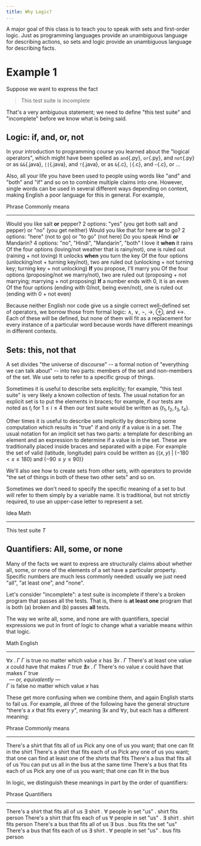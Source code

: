 ```yaml
---
title: Why Logic?
...
```


A major goal of this class is to teach you to speak with sets and first-order logic. Just as programming languages provide an unambiguous language for describing actions, so sets and logic provide an unambiguous language for describing facts.

# Example 1

Suppose we want to express the fact

> This test suite is incomplete

That's a very ambiguous statement; we need to define "this test suite" and "incomplete" before we know what is being said.

## Logic: if, and, or, not

In your introduction to programming course you learned about the "logical operators", which might have been spelled as `and`{.py}, `or`{.py}, and `not`{.py} or as `&&`{.java}, `||`{.java}, and `!`{.java}, or as `&`{.c}, `|`{.c}, and `~`{.c}, or ...

Also, all your life you have been used to people using words like "and" and "both" and "if" and so on to combine multiple claims into one. However, single words can be used in several different ways depending on context, making English a poor language for this in general. For example,

Phrase                                      Commonly means
-----------------------------------         ------------------------------------
Would you like salt **or** pepper?          2 options: "yes" (you get both salt and pepper) or "no" (you get neither)
Would you like that for here **or** to go?  2 options: "here" (not to go) or "to go" (not here)
Do you speak Hindi **or** Mandarin?         4 options: "no", "Hindi", "Mandarin", "both"
I love it **when** it rains                 Of the four options (loving/not weather that is rainy/not), one is ruled out (raining + not loving)
It unlocks **when** you turn the key        Of the four options (unlocking/not + turning key/not), two are ruled out (unlocking + not turning key; turning key + not unlocking)
**If** you propose, I'll marry you          Of the four options (proposing/not we marry/not), two are ruled out (proposing + not marrying; marrying + not proposing)
**If** a number ends with 0, it is an even  Of the four options (ending with 0/not, being even/not), one is ruled out (ending with 0 + not even)

Because neither English nor code give us a single correct well-defined set of operators, we borrow those from formal logic: $\land$, $\lor$, $\lnot$, $\rightarrow$, $\oplus$, and $\leftrightarrow$. Each of these will be defined, but none of them will fit as a replacement for every instance of a particular word because words have different meanings in different contexts.

## Sets: this, not that

A set divides "the universe of discourse" -- a formal notion of "everything we can talk about" -- into two parts: members of the set and non-members of the set. We use sets to refer to a specific group of things.

Sometimes it is useful to describe sets explicitly;
for example, "this test suite" is very likely a known collection of tests.
The usual notation for an explicit set is to put the elements in braces; for example, if our tests are noted as $t_i$ for $1 \le i \le 4$ then our test suite would be written as $\{t_1, t_2, t_3, t_4\}$.

Other times it is useful to describe sets implicitly by describing some computation which results in "true" if and only if a value is in a set.
The usual notation for an implicit set has two parts:
a template for describing an element and an expression to determine if a value is in the set.
These are traditionally placed inside braces and separated with a pipe.
For example the set of valid (latitude, longitude) pairs could be written as
$\big\{ (x,y) \;\big|\; (-180 < x \le 180) \text{~and~} (-90 \le y \le 90) \big\}$

We'll also see how to create sets from other sets, with operators to provide "the set of things in both of these two other sets" and so on.

Sometimes we don't need to specify the specific meaning of a set to but will refer to them simply by a variable name.
It is traditional, but not strictly required, to use an upper-case letter to represent a set.

Idea                Math
----------------    ------------
This test suite     $T$

## Quantifiers: All, some, or none

Many of the facts we want to express are structurally claims about whether all, some, or none of the elements of a set have a particular property.
Specific numbers are much less commonly needed: usually we just need "all", "at least one", and "none".

Let's consider "incomplete": a test suite is incomplete if there's a broken program that passes all the tests.
That is, there is **at least one** program that is both (a) broken and (b) passes **all** tests.

The way we write all, some, and none are with quantifiers, special expressions we put in front of logic to change what a variable means within that logic.

Math                        English
-----------                 ---------------------------------------------
$\forall x \;.\; \Gamma$    $\Gamma$ is true no matter which value $x$ has
$\exists x \;.\; \Gamma$    There's at least one value $x$ could have that makes $\Gamma$ true
$\nexists x \;.\; \Gamma$   There's no value $x$ could have that makes $\Gamma$ true<br/>  — *or, equivalently* —<br/>$\Gamma$ is false no matter which value $x$ has

These get more confusing when we combine them, and again English starts to fail us. For example, all three of the following have the general structure "there's a $x$ that fits every $y$", meaning $\exists x$ and $\forall y$, but each has a different meaning:

Phrase                                  Commonly means
-----------------------------------     ------------------------------------
There's a shirt that fits all of us     Pick any one of us you want; that one can fit in the shirt
There's a shirt that fits each of us    Pick any one of us you want; that one can find at least one of the shirts that fits
There's a bus that fits all of us       You can put us all in the bus at the same time
There's a bus that fits each of us      Pick any one of us you want; that one can fit in the bus

In logic, we distinguish these meanings in part by the order of quantifiers:

Phrase                                  Quantifiers
-----------------------------------     ------------------------------------
There's a shirt that fits all of us     $\exists$ shirt . $\forall$ people in set "us" . shirt fits person
There's a shirt that fits each of us    $\forall$ people in set "us" . $\exists$ shirt . shirt fits person
There's a bus that fits all of us       $\exists$ bus . bus fits the set "us"
There's a bus that fits each of us      $\exists$ shirt . $\forall$ people in set "us" . bus fits person



